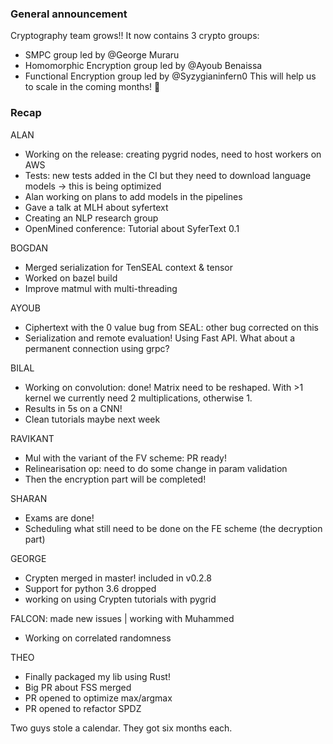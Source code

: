### General announcement

Cryptography team grows!! It now contains 3 crypto groups:
- SMPC group led by @George Muraru 
- Homomorphic Encryption group led by @Ayoub Benaissa 
- Functional Encryption group led by @Syzygianinfern0 
This will help us to scale in the coming months! :slightly_smiling_face: 


### Recap

ALAN
- Working on the release: creating pygrid nodes, need to host workers on AWS
- Tests: new tests added in the CI but they need to download language models -> this is being optimized
- Alan working on plans to add models in the pipelines
- Gave a talk at MLH about syfertext
- Creating an NLP research group
- OpenMined conference: Tutorial about SyferText 0.1

BOGDAN
- Merged serialization for TenSEAL context & tensor
- Worked on bazel build
- Improve matmul with multi-threading 

AYOUB
- Ciphertext with the 0 value bug from SEAL: other bug corrected on this
- Serialization and remote evaluation! Using Fast API. What about a permanent connection using grpc?

BILAL
- Working on convolution: done! Matrix need to be reshaped. With >1 kernel we currently need 2 multiplications, otherwise 1.
- Results in 5s on a CNN!
- Clean tutorials maybe next week

RAVIKANT
- Mul with the variant of the FV scheme: PR ready!
- Relinearisation op: need to do some change in param validation
- Then the encryption part will be completed!

SHARAN
- Exams are done!
- Scheduling what still need to be done on the FE scheme (the decryption part) 

GEORGE
- Crypten merged in master! included in v0.2.8
- Support for python 3.6 dropped
- working on using Crypten tutorials with pygrid

FALCON: made new issues | working with Muhammed 
- Working on correlated randomness

THEO
- Finally packaged my lib using Rust!
- Big PR about FSS merged
- PR opened to optimize max/argmax
- PR opened to refactor SPDZ

Two guys stole a calendar. They got six months each.
